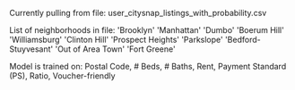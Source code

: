 Currently pulling from file: user_citysnap_listings_with_probability.csv

List of neighborhoods in file: 'Brooklyn' 'Manhattan' 'Dumbo' 'Boerum Hill' 'Williamsburg' 'Clinton Hill' 'Prospect Heights' 'Parkslope' 'Bedford-Stuyvesant' 'Out of Area Town' 'Fort Greene'

Model is trained on: Postal Code,	# Beds,	# Baths, Rent, Payment Standard (PS), Ratio, Voucher-friendly
